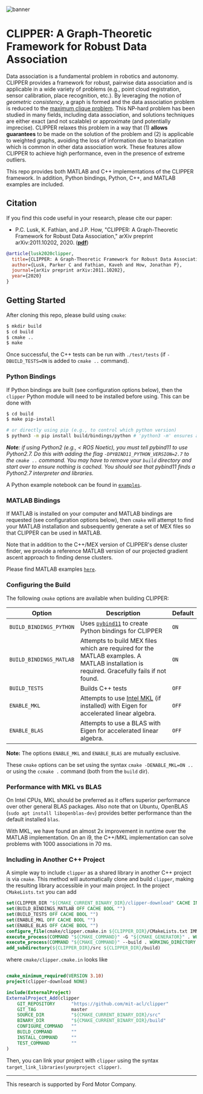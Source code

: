 ![banner](https://github.com/mit-acl/clipper/wiki/assets/banner.png)

CLIPPER: A Graph-Theoretic Framework for Robust Data Association
================================================================

Data association is a fundamental problem in robotics and autonomy. CLIPPER provides a framework for robust, pairwise data association and is applicable in a wide variety of problems (e.g., point cloud registration, sensor calibration, place recognition, etc.). By leveraging the notion of *geometric consistency*, a graph is formed and the data association problem is reduced to the [maximum clique problem](https://en.wikipedia.org/wiki/Clique_problem). This NP-hard problem has been studied in many fields, including data association, and solutions techniques are either exact (and not scalable) or approximate (and potentially imprecise). CLIPPER relaxes this problem in a way that (1) **allows guarantees** to be made on the solution of the problem and (2) is applicable to weighted graphs, avoiding the loss of information due to binarization which is common in other data association work. These features allow CLIPPER to achieve high performance, even in the presence of extreme outliers.

This repo provides both MATLAB and C++ implementations of the CLIPPER framework. In addition, Python bindings, Python, C++, and MATLAB examples are included.

## Citation

If you find this code useful in your research, please cite our paper:

- P.C. Lusk, K. Fathian, and J.P. How, "CLIPPER: A Graph-Theoretic Framework for Robust Data Association," arXiv preprint arXiv:2011.10202, 2020. ([**pdf**](https://arxiv.org/pdf/2011.10202.pdf))

```bibtex
@article{lusk2020clipper,
  title={CLIPPER: A Graph-Theoretic Framework for Robust Data Association},
  author={Lusk, Parker C and Fathian, Kaveh and How, Jonathan P},
  journal={arXiv preprint arXiv:2011.10202},
  year={2020}
}
```

## Getting Started

After cloning this repo, please build using `cmake`:

```bash
$ mkdir build
$ cd build
$ cmake ..
$ make
```

Once successful, the C++ tests can be run with `./test/tests` (if `-DBUILD_TESTS=ON` is added to `cmake ..` command).

### Python Bindings

If Python bindings are built (see configuration options below), then the `clipper` Python module will need to be installed before using. This can be done with

```bash
$ cd build
$ make pip-install

# or directly using pip (e.g., to control which python version)
$ python3 -m pip install build/bindings/python # 'python3 -m' ensures appropriate pip version is used
```

***Note**: if using Python2 (e.g., < ROS Noetic), you must tell pybind11 to use Python2.7. Do this with adding the flag `-DPYBIND11_PYTHON_VERSION=2.7` to the `cmake ..` command. You may have to remove your `build` directory and start over to ensure nothing is cached. You should see that pybind11 finds a Python2.7 interpreter and libraries.*

A Python example notebook can be found in [`examples`](examples/python).

### MATLAB Bindings

If MATLAB is installed on your computer and MATLAB bindings are requested (see configuration options below), then `cmake` will attempt to find your MATLAB installation and subsequently generate a set of MEX files so that CLIPPER can be used in MATLAB.

Note that in addition to the C++/MEX version of CLIPPER's dense cluster finder, we provide a reference MATLAB version of our projected gradient ascent approach to finding dense clusters.

Please find MATLAB examples [`here`](examples/matlab).

### Configuring the Build

The following `cmake` options are available when building CLIPPER:

| Option                  | Description                                                                                                                                                                     | Default |
|-------------------------|---------------------------------------------------------------------------------------------------------------------------------------------------------------------------------|---------|
| `BUILD_BINDINGS_PYTHON` | Uses [`pybind11`](https://github.com/pybind/pybind11) to create Python bindings for CLIPPER                                                                                     | `ON`    |
| `BUILD_BINDINGS_MATLAB` | Attempts to build MEX files which are required for the MATLAB examples. A MATLAB installation is required. Gracefully fails if not found.                                     | `ON`    |
| `BUILD_TESTS`           | Builds C++ tests                                                                                                                                                                | `OFF`    |
| `ENABLE_MKL`            | Attempts to use [Intel MKL](https://software.intel.com/content/www/us/en/develop/tools/oneapi/components/onemkl.html) (if installed) with Eigen for accelerated linear algebra. | `OFF`   |
| `ENABLE_BLAS`           | Attempts to use a BLAS with Eigen for accelerated linear algebra.                                                                                                               | `OFF`   |

**Note:** The options `ENABLE_MKL` and `ENABLE_BLAS` are mutually exclusive.

These `cmake` options can be set using the syntax `cmake -DENABLE_MKL=ON ..` or using the `ccmake .` command (both from the `build` dir).

### Performance with MKL vs BLAS

On Intel CPUs, MKL should be preferred as it offers superior performance over other general BLAS packages. Also note that on Ubuntu, OpenBLAS (`sudo apt install libopenblas-dev`) provides better performance than the default installed `blas`.

With MKL, we have found an almost 2x improvement in runtime over the MATLAB implementation. On an i9, the C++/MKL implementation can solve problems with 1000 associations in 70 ms.

### Including in Another C++ Project

A simple way to include `clipper` as a shared library in another C++ project is via `cmake`. This method will automatically clone and build `clipper`, making the resulting library accessible in your main project. In the project `CMakeLists.txt` you can add

```cmake
set(CLIPPER_DIR "${CMAKE_CURRENT_BINARY_DIR}/clipper-download" CACHE INTERNAL "CLIPPER build dir" FORCE)
set(BUILD_BINDINGS_MATLAB OFF CACHE BOOL "")
set(BUILD_TESTS OFF CACHE BOOL "")
set(ENABLE_MKL OFF CACHE BOOL "")
set(ENABLE_BLAS OFF CACHE BOOL "")
configure_file(cmake/clipper.cmake.in ${CLIPPER_DIR}/CMakeLists.txt IMMEDIATE @ONLY)
execute_process(COMMAND "${CMAKE_COMMAND}" -G "${CMAKE_GENERATOR}" . WORKING_DIRECTORY ${CLIPPER_DIR})
execute_process(COMMAND "${CMAKE_COMMAND}" --build . WORKING_DIRECTORY ${CLIPPER_DIR})
add_subdirectory(${CLIPPER_DIR}/src ${CLIPPER_DIR}/build)
```

where `cmake/clipper.cmake.in` looks like

```cmake

cmake_minimum_required(VERSION 3.10)
project(clipper-download NONE)

include(ExternalProject)
ExternalProject_Add(clipper
    GIT_REPOSITORY      "https://github.com/mit-acl/clipper"
    GIT_TAG             master
    SOURCE_DIR          "${CMAKE_CURRENT_BINARY_DIR}/src"
    BINARY_DIR          "${CMAKE_CURRENT_BINARY_DIR}/build"
    CONFIGURE_COMMAND   ""
    BUILD_COMMAND       ""
    INSTALL_COMMAND     ""
    TEST_COMMAND        ""
)
```

Then, you can link your project with `clipper` using the syntax `target_link_libraries(yourproject clipper)`.

---

This research is supported by Ford Motor Company.